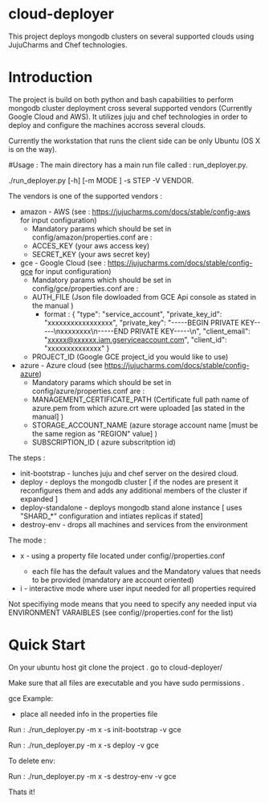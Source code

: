 # cloud-deployer
This project deploys mongodb  clusters on several supported clouds using JujuCharms and Chef technologies.

# Introduction

The project is build on both python and bash capabilities to perform mongodb cluster deployment cross several supported vendors (Currently Google Cloud and AWS).
It utilizes juju and chef technologies in order to deploy and configure the machines accross several clouds.

Currently the workstation that runs the client side can be only Ubuntu (OS X is on the way).

#Usage :
The main directory has a main run file called : run_deployer.py.

./run_deployer.py [-h] [-m MODE ] -s STEP -V VENDOR.

The vendors is one of the supported vendors :
- amazon - AWS (see : https://jujucharms.com/docs/stable/config-aws for input configuration)
  * Mandatory params which should be set in config/amazon/properties.conf are :
  - ACCES_KEY (your aws access key)
  - SECRET_KEY (your aws secret key)
- gce - Google Cloud (see : https://jujucharms.com/docs/stable/config-gce for input configuration)
  * Mandatory params which should be set in config/gce/properties.conf are :
  - AUTH_FILE (Json file dowloaded from GCE Api console as stated in the manual )
    * format : {
   "type": "service_account",
   "private_key_id": "xxxxxxxxxxxxxxxxx",
   "private_key": "-----BEGIN PRIVATE KEY-----\nxxxxxxxx\n-----END PRIVATE KEY-----\n",
   "client_email": "xxxxx@xxxxxx.iam.gserviceaccount.com",
   "client_id": "xxxxxxxxxxxxxx"
   }
  - PROJECT_ID (Google GCE project_id you would like to use)
- azure - Azure cloud (see https://jujucharms.com/docs/stable/config-azure)
  * Mandatory params which should be set in config/azure/properties.conf are :
  - MANAGEMENT_CERTIFICATE_PATH (Certificate full path name of azure.pem from which azure.crt were uploaded [as stated in the manual] )
  - STORAGE_ACCOUNT_NAME (azure storage  account name [must be the same region as "REGION" value] )
  - SUBSCRIPTION_ID ( azure subscritption id)
  
The steps :
- init-bootstrap - lunches juju and chef server on the desired cloud.
- deploy - deploys the mongodb cluster [ if the nodes are present it reconfigures them and adds any additional members of the cluster if expanded ]
- deploy-standalone - deploys mongodb stand alone instance [ uses "SHARD_*" configuration and intiates replicas if stated]
- destroy-env - drops all machines and services from the environment


The mode : 
- x  - using a property file located under config/<vendor>/properties.conf
   * each file has the default values and the Mandatory values that needs to be provided (mandatory are account oriented)
- i - interactive mode where user input needed for all properties required

Not specifiying mode means that you need to specify any needed input  via ENVIRONMENT VARAIBLES (see config/<vendor>/properties.conf for the list)

# Quick Start
 On your ubuntu host git clone the project .
 go to cloud-deployer/

Make sure that all files are executable and you have sudo permissions .

gce Example:
- place all needed info in the properties file 

Run : ./run_deployer.py -m x -s init-bootstrap -v gce

Run : ./run_deployer.py -m x -s deploy -v gce

To delete env:

Run : ./run_deployer.py -m x -s destroy-env -v gce


Thats it!

